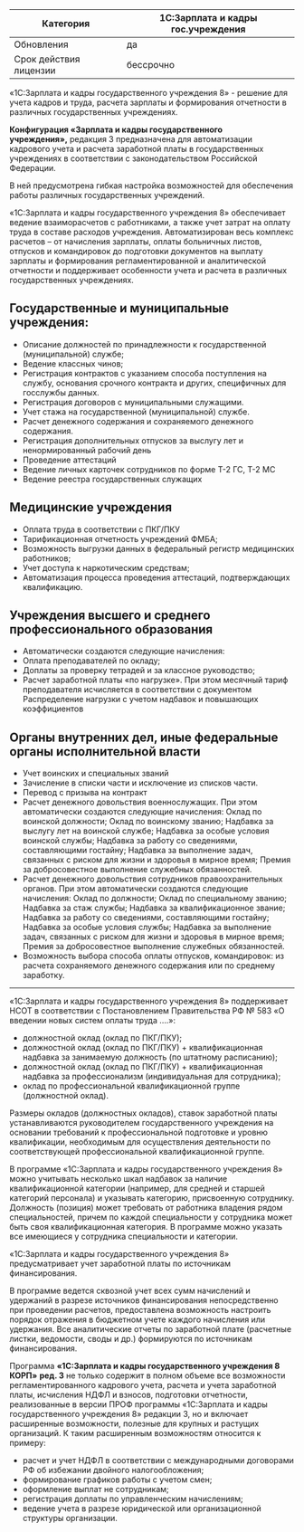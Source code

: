 
| Категория              | 1С:Зарплата и кадры гос.учреждения |
| ---------------------- | ---------------------------------- |
| Обновления             | да                                 |
| Срок действия лицензии | бессрочно                          |
«1С:Зарплата и кадры государственного учреждения 8» - решение для учета кадров и труда, расчета зарплаты и формирования отчетности в различных государственных учреждениях.

**Конфигурация «Зарплата и кадры государственного учреждения»,** редакция 3 предназначена для автоматизации кадрового учета и расчета заработной платы в государственных учреждениях в соответствии с законодательством Российской Федерации.  
  
В ней предусмотрена гибкая настройка возможностей для обеспечения работы различных государственных учреждений.  
  
«1С:Зарплата и кадры государственного учреждения 8» обеспечивает ведение взаиморасчетов с работниками, а также учет затрат на оплату труда в составе расходов учреждения. Автоматизирован весь комплекс расчетов – от начисления зарплаты, оплаты больничных листов, отпусков и командировок до подготовки документов на выплату зарплаты и формирования регламентированной и аналитической отчетности и поддерживает особенности учета и расчета в различных государственных учреждениях.  
  

## Государственные и муниципальные учреждения:  

- Описание должностей по принадлежности к государственной (муниципальной) службе;
- Ведение классных чинов;
- Регистрация контрактов с указанием способа поступления на службу, основания срочного контракта и других, специфичных для госслужбы данных.
- Регистрация договоров с муниципальными служащими.
- Учет стажа на государственной (муниципальной) службе.
- Расчет денежного содержания и сохраняемого денежного содержания.
- Регистрация дополнительных отпусков за выслугу лет и ненормированный рабочий день
- Проведение аттестаций
- Ведение личных карточек сотрудников по форме Т-2 ГС, Т-2 МС
- Ведение реестра государственных служащих

## Медицинские учреждения  

- Оплата труда в соответствии с ПКГ/ПКУ
- Тарификационная отчетность учреждений ФМБА;
- Возможность выгрузки данных в федеральный регистр медицинских работников;
- Учет доступа к наркотическим средствам;
- Автоматизация процесса проведения аттестаций, подтверждающих квалификацию.

## Учреждения высшего и среднего профессионального образования  

- Автоматически создаются следующие начисления: 
- Оплата преподавателей по окладу; 
- Доплаты за проверку тетрадей и за классное руководство;
- Расчет заработной платы «по нагрузке». При этом месячный тариф преподавателя исчисляется в соответствии с документом Распределение нагрузки с учетом надбавок и повышающих коэффициентов

## Органы внутренних дел, иные федеральные органы исполнительной власти  

- Учет воинских и специальных званий
- Зачисление в списки части и исключение из списков части.
- Перевод с призыва на контракт
- Расчет денежного довольствия военнослужащих. При этом автоматически создаются следующие начисления: Оклад по воинской должности; Оклад по воинскому званию; Надбавка за выслугу лет на воинской службе; Надбавка за особые условия воинской службы; Надбавка за работу со сведениями, составляющими гостайну; Надбавка за выполнение задач, связанных с риском для жизни и здоровья в мирное время; Премия за добросовестное выполнение служебных обязанностей.
- Расчет денежного довольствия сотрудников правоохранительных органов. При этом автоматически создаются следующие начисления: Оклад по должности; Оклад по специальному званию; Надбавка за стаж службы; Надбавка за квалификационное звание; Надбавка за работу со сведениями, составляющими гостайну; Надбавка за особые условия службы; Надбавка за выполнение задач, связанных с риском для жизни и здоровья в мирное время; Премия за добросовестное выполнение служебных обязанностей.
- Возможность выбора способа оплаты отпусков, командировок: из расчета сохраняемого денежного содержания или по среднему заработку. 

---

«1С:Зарплата и кадры государственного учреждения 8» поддерживает НСОТ в соответствии с Постановлением Правительства РФ № 583 «О введении новых систем оплаты труда ….»:  

- должностной оклад (оклад по ПКГ/ПКУ);
- должностной оклад (оклад по ПКГ/ПКУ) + квалификационная надбавка за занимаемую должность (по штатному расписанию);
- должностной оклад (оклад по ПКГ/ПКУ) + квалификационная надбавка за профессионализм (индивидуальная для сотрудника);
- оклад по профессиональной квалификационной группе (должностной оклад).

Размеры окладов (должностных окладов), ставок заработной платы устанавливаются руководителем государственного учреждения на основании требований к профессиональной подготовке и уровню квалификации, необходимым для осуществления деятельности по соответствующей профессиональной квалификационной группе.  
  
В программе «1С:Зарплата и кадры государственного учреждения 8» можно учитывать несколько шкал надбавок за наличие квалификационной категории (например, для средней и старшей категорий персонала) и указывать категорию, присвоенную сотруднику. Должность (позиция) может требовать от работника владения рядом специальностей, причем по каждой специальности у сотрудника может быть своя квалификационная категория. В программе можно указать все имеющиеся у сотрудника специальности и категории.  
  
«1С:Зарплата и кадры государственного учреждения 8» предусматривает учет заработной платы по источникам финансирования.  
  
В программе ведется сквозной учет всех сумм начислений и удержаний в разрезе источников финансирования непосредственно при проведении расчетов, предоставлена возможность настроить порядок отражения в бюджетном учете каждого начисления или удержания. Все аналитические отчеты по заработной плате (расчетные листки, ведомости, своды и др.) формируются по источникам финансирования.
  
Программа **«1С:Зарплата и кадры государственного учреждения 8 КОРП»** **ред. 3** не только содержит в полном объеме все возможности регламентированного кадрового учета, расчета и учета заработной платы, исчисления НДФЛ и взносов, подготовки отчетности, реализованные в версии ПРОФ программы «1С:Зарплата и кадры государственного учреждения 8» редакции 3, но и включает  расширенные возможности, полезные для крупных и растущих организаций. К таким расширенным возможностям относится к примеру:  

- расчет и учет НДФЛ в соответствии с международными договорами РФ об избежании двойного налогообложения;
- формирование графиков работы с учетом смен;
- оформление выплат не сотрудникам;
- регистрация доплаты по управленческим начислениям;
- ведение учета в разрезе юридической или организационной структуры организации.